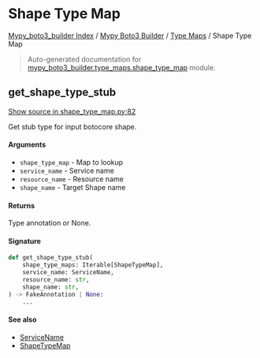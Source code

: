 # Shape Type Map

[Mypy_boto3_builder Index](../../README.md#mypy_boto3_builder-index) /
[Mypy Boto3 Builder](../index.md#mypy-boto3-builder) /
[Type Maps](./index.md#type-maps) /
Shape Type Map

> Auto-generated documentation for [mypy_boto3_builder.type_maps.shape_type_map](https://github.com/youtype/mypy_boto3_builder/blob/main/mypy_boto3_builder/type_maps/shape_type_map.py) module.

## get_shape_type_stub

[Show source in shape_type_map.py:82](https://github.com/youtype/mypy_boto3_builder/blob/main/mypy_boto3_builder/type_maps/shape_type_map.py#L82)

Get stub type for input botocore shape.

#### Arguments

- `shape_type_map` - Map to lookup
- `service_name` - Service name
- `resource_name` - Resource name
- `shape_name` - Target Shape name

#### Returns

Type annotation or None.

#### Signature

```python
def get_shape_type_stub(
    shape_type_maps: Iterable[ShapeTypeMap],
    service_name: ServiceName,
    resource_name: str,
    shape_name: str,
) -> FakeAnnotation | None:
    ...
```

#### See also

- [ServiceName](../service_name.md#servicename)
- [ShapeTypeMap](#shapetypemap)
